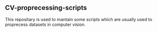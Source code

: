 ## CV-proprecessing-scripts

This repositary is used to mantain some scripts which are usually used to proprecess datasets in computer vision.
